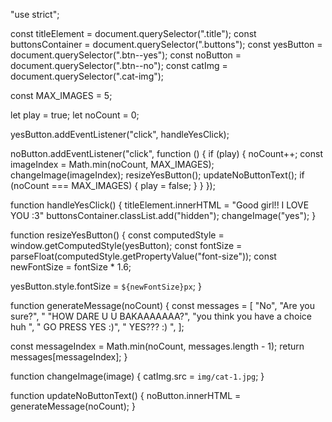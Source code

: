 "use strict";

const titleElement = document.querySelector(".title");
const buttonsContainer = document.querySelector(".buttons");
const yesButton = document.querySelector(".btn--yes");
const noButton = document.querySelector(".btn--no");
const catImg = document.querySelector(".cat-img");

const MAX_IMAGES = 5;

let play = true;
let noCount = 0;

yesButton.addEventListener("click", handleYesClick);

noButton.addEventListener("click", function () {
  if (play) {
    noCount++;
    const imageIndex = Math.min(noCount, MAX_IMAGES);
    changeImage(imageIndex);
    resizeYesButton();
    updateNoButtonText();
    if (noCount === MAX_IMAGES) {
      play = false;
    }
  }
});

function handleYesClick() {
  titleElement.innerHTML = "Good girl!! I LOVE YOU :3"
  buttonsContainer.classList.add("hidden");
  changeImage("yes");
}

function resizeYesButton() {
  const computedStyle = window.getComputedStyle(yesButton);
  const fontSize = parseFloat(computedStyle.getPropertyValue("font-size"));
  const newFontSize = fontSize * 1.6;

  yesButton.style.fontSize = `${newFontSize}px`;
}

function generateMessage(noCount) {
  const messages = [
    "No",
    "Are you sure?",
    " "HOW DARE U U BAKAAAAAAA?",
    "you think you have a choice huh ",
    " GO PRESS YES :)",
    "  YES??? :) ",
    ];

  const messageIndex = Math.min(noCount, messages.length - 1);
  return messages[messageIndex];
}

function changeImage(image) {
  catImg.src = `img/cat-1.jpg`;
}

function updateNoButtonText() {
  noButton.innerHTML = generateMessage(noCount);
}
